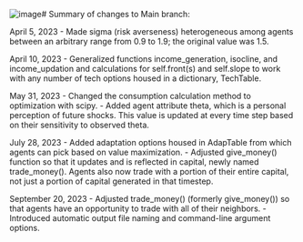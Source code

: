 ![image](https://github.com/SDCCA/PovertyTrapModel/assets/112457375/51aea7d8-46b4-4716-b683-169a02d22ec6)# Summary of changes to Main branch:

April 5, 2023 - Made sigma (risk averseness) heterogeneous among agents between an arbitrary range from 0.9 to 1.9; the original value was 1.5.

April 10, 2023 - Generalized functions income_generation, isocline, and income_updation and calculations for self.front(s) and self.slope to work with any number of tech options housed in a dictionary, TechTable.

May 31, 2023 - Changed the consumption calculation method to optimization with scipy. 
             - Added agent attribute theta, which is a personal perception of future shocks. This value is updated at every time step based on their sensitivity to observed theta.

July 28, 2023 - Added adaptation options housed in AdapTable from which agents can pick based on value maximization.
              - Adjusted give_money() function so that it updates and is reflected in capital, newly named trade_money(). Agents also now trade with a portion of their entire capital, not just a portion of capital generated in that timestep.

September 20, 2023 - Adjusted trade_money() (formerly give_money()) so that agents have an opportunity to trade with all of their neighbors. 
                   - Introduced automatic output file naming and command-line argument options.

